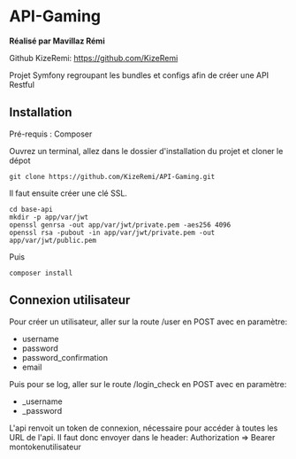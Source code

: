 API-Gaming
========

**Réalisé par Mavillaz Rémi**

Github KizeRemi: https://github.com/KizeRemi  

Projet Symfony regroupant les bundles et configs afin de créer une API Restful 

## Installation

Pré-requis : Composer

Ouvrez un terminal, allez dans le dossier d'installation du projet et cloner le dépot

```
git clone https://github.com/KizeRemi/API-Gaming.git

```

Il faut ensuite créer une clé SSL.

```
cd base-api
mkdir -p app/var/jwt
openssl genrsa -out app/var/jwt/private.pem -aes256 4096
openssl rsa -pubout -in app/var/jwt/private.pem -out app/var/jwt/public.pem

```
Puis 
```
composer install

```

## Connexion utilisateur

Pour créer un utilisateur, aller sur la route /user en POST avec en paramètre:
- username
- password
- password_confirmation
- email

Puis pour se log, aller sur le route /login_check en POST avec en paramètre:
- _username
- _password

L'api renvoit un token de connexion, nécessaire pour accéder à toutes les URL de l'api.
Il faut donc envoyer dans le header:
Authorization => Bearer montokenutilisateur



